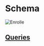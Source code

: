 # Schema

![Enrolle](https://user-images.githubusercontent.com/101666279/229907215-d7928f8c-6f26-40fd-9a0f-14c57e54f87b.png)

## [Queries](https://user-images.githubusercontent.com/101666279/229907215-d7928f8c-6f26-40fd-9a0f-14c57e54f87b.png)
